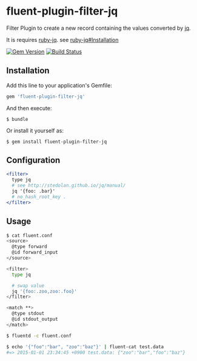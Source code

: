 # fluent-plugin-filter-jq

Filter Plugin to create a new record containing the values converted by [jq](http://stedolan.github.io/jq/).

It is requires [ruby-jq](https://github.com/winebarrel/ruby-jq). see [ruby-jq#Installation](https://github.com/winebarrel/ruby-jq#installation)

[![Gem Version](https://badge.fury.io/rb/fluent-plugin-filter-jq.svg)](http://badge.fury.io/rb/fluent-plugin-filter-jq)
[![Build Status](https://travis-ci.org/winebarrel/fluent-plugin-filter-jq.svg?branch=master)](https://travis-ci.org/winebarrel/fluent-plugin-filter-jq)

## Installation

Add this line to your application's Gemfile:

```ruby
gem 'fluent-plugin-filter-jq'
```

And then execute:

    $ bundle

Or install it yourself as:

    $ gem install fluent-plugin-filter-jq

## Configuration

```apache
<filter>
  type jq
  # see http://stedolan.github.io/jq/manual/
  jq '{foo: .bar}'
  # no_hash_root_key .
</filter>
```

## Usage

```sh
$ cat fluent.conf
<source>
  @type forward
  @id forward_input
</source>

<filter>
  type jq

  # swap value
  jq '{foo:.zoo,zoo:.foo}'
</filter>

<match **>
  @type stdout
  @id stdout_output
</match>

$ fluentd -c fluent.conf
```

```sh
$ echo '{"foo":"bar", "zoo":"baz"}' | fluent-cat test.data
#=> 2015-01-01 23:34:45 +0900 test.data: {"zoo":"bar","foo":"baz"}
```
